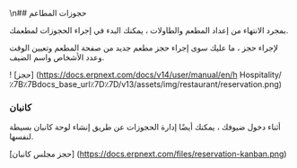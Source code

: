 \n## حجوزات المطاعم

بمجرد الانتهاء من إعداد المطعم والطاولات ، يمكنك البدء في إجراء الحجوزات لمطعمك.

لإجراء حجز ، ما عليك سوى إجراء حجز مطعم جديد من صفحة المطعم وتعيين الوقت وعدد الأشخاص واسم الضيف.

! [حجز] (https://docs.erpnext.com/docs/v14/user/manual/en/h Hospitality/٪7B٪7Bdocs_base_url٪7D٪7D/v13/assets/img/restaurant/reservation.png)

### كانبان

أثناء دخول ضيوفك ، يمكنك أيضًا إدارة الحجوزات عن طريق إنشاء لوحة كانبان بسيطة لنفسها.

[حجز مجلس كانبان] (https://docs.erpnext.com/files/reservation-kanban.png)